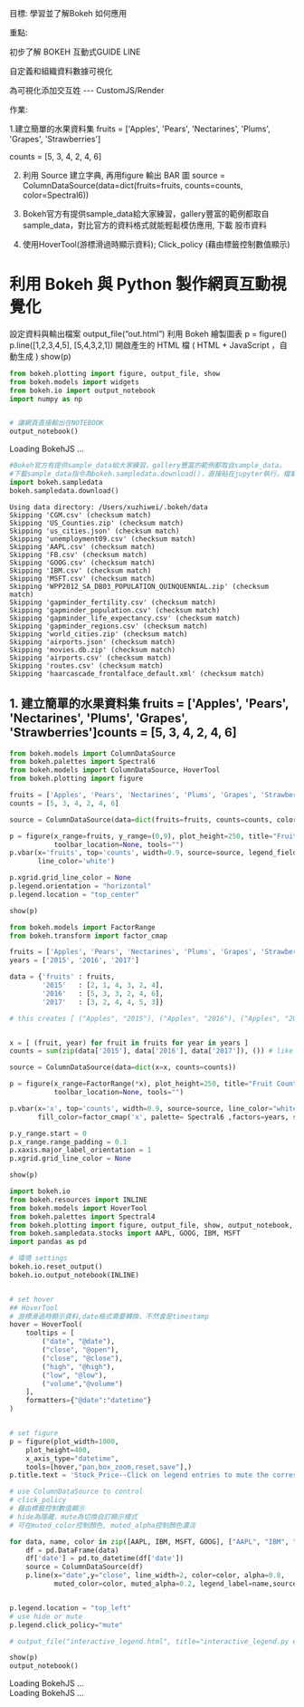 目標: 學習並了解Bokeh 如何應用

重點: 

初步了解 BOKEH 互動式GUIDE LINE
    
自定義和組織資料數據可視化

為可視化添加交互姓 --- CustomJS/Render

作業: 

1.建立簡單的水果資料集
fruits = ['Apples', 'Pears', 'Nectarines', 'Plums', 'Grapes', 'Strawberries']

counts = [5, 3, 4, 2, 4, 6]

2. 利用 Source 建立字典, 再用figure 輸出 BAR 圖
source = ColumnDataSource(data=dict(fruits=fruits, counts=counts, color=Spectral6))

3. Bokeh官方有提供sample_data給大家練習，gallery豐富的範例都取自sample_data，對比官方的資料格式就能輕鬆模仿應用, 下載 股市資料

4. 使用HoverTool(游標滑過時顯示資料); Click_policy (藉由標籤控制數值顯示)


# 利用 Bokeh 與 Python 製作網頁互動視覺化

設定資料與輸出檔案
output_file(“out.html”)
利用 Bokeh 繪製圖表
p = figure()
p.line([1,2,3,4,5], [5,4,3,2,1])
開啟產生的 HTML 檔 ( HTML + JavaScript ，自動生成 )
show(p)


```python
from bokeh.plotting import figure, output_file, show
from bokeh.models import widgets
from bokeh.io import output_notebook
import numpy as np


# 讓網頁直接輸出在NOTEBOOK
output_notebook()

```



<div class="bk-root">
    <a href="https://bokeh.org" target="_blank" class="bk-logo bk-logo-small bk-logo-notebook"></a>
    <span id="1001">Loading BokehJS ...</span>
</div>





```python
#Bokeh官方有提供sample_data給大家練習，gallery豐富的範例都取自sample_data。
#下載sample_data指令為bokeh.sampledata.download()，直接貼在jupyter執行。檔案會下載到bokeh module裡。
import bokeh.sampledata
bokeh.sampledata.download()
```

    Using data directory: /Users/xuzhiwei/.bokeh/data
    Skipping 'CGM.csv' (checksum match)
    Skipping 'US_Counties.zip' (checksum match)
    Skipping 'us_cities.json' (checksum match)
    Skipping 'unemployment09.csv' (checksum match)
    Skipping 'AAPL.csv' (checksum match)
    Skipping 'FB.csv' (checksum match)
    Skipping 'GOOG.csv' (checksum match)
    Skipping 'IBM.csv' (checksum match)
    Skipping 'MSFT.csv' (checksum match)
    Skipping 'WPP2012_SA_DB03_POPULATION_QUINQUENNIAL.zip' (checksum match)
    Skipping 'gapminder_fertility.csv' (checksum match)
    Skipping 'gapminder_population.csv' (checksum match)
    Skipping 'gapminder_life_expectancy.csv' (checksum match)
    Skipping 'gapminder_regions.csv' (checksum match)
    Skipping 'world_cities.zip' (checksum match)
    Skipping 'airports.json' (checksum match)
    Skipping 'movies.db.zip' (checksum match)
    Skipping 'airports.csv' (checksum match)
    Skipping 'routes.csv' (checksum match)
    Skipping 'haarcascade_frontalface_default.xml' (checksum match)


## 1. 建立簡單的水果資料集 fruits = ['Apples', 'Pears', 'Nectarines', 'Plums', 'Grapes', 'Strawberries']counts = [5, 3, 4, 2, 4, 6]


```python
from bokeh.models import ColumnDataSource
from bokeh.palettes import Spectral6
from bokeh.models import ColumnDataSource, HoverTool
from bokeh.plotting import figure

fruits = ['Apples', 'Pears', 'Nectarines', 'Plums', 'Grapes', 'Strawberries']
counts = [5, 3, 4, 2, 4, 6]

source = ColumnDataSource(data=dict(fruits=fruits, counts=counts, color=Spectral6))

p = figure(x_range=fruits, y_range=(0,9), plot_height=250, title="Fruit Counts",
           toolbar_location=None, tools="")
p.vbar(x='fruits', top='counts', width=0.9, source=source, legend_field="fruits",
       line_color='white')

p.xgrid.grid_line_color = None 
p.legend.orientation = "horizontal"
p.legend.location = "top_center"

show(p)
```








<div class="bk-root" id="0b8864a0-686a-4966-9b47-eab4f40e7b9c" data-root-id="1522"></div>






```python
from bokeh.models import FactorRange
from bokeh.transform import factor_cmap

fruits = ['Apples', 'Pears', 'Nectarines', 'Plums', 'Grapes', 'Strawberries']
years = ['2015', '2016', '2017']

data = {'fruits' : fruits,
        '2015'   : [2, 1, 4, 3, 2, 4],
        '2016'   : [5, 3, 3, 2, 4, 6],
        '2017'   : [3, 2, 4, 4, 5, 3]}

# this creates [ ("Apples", "2015"), ("Apples", "2016"), ("Apples", "2017"), ("Pears", "2015), ... ]


x = [ (fruit, year) for fruit in fruits for year in years ]
counts = sum(zip(data['2015'], data['2016'], data['2017']), ()) # like an hstack

source = ColumnDataSource(data=dict(x=x, counts=counts))

p = figure(x_range=FactorRange(*x), plot_height=250, title="Fruit Counts by Year",
           toolbar_location=None, tools="")

p.vbar(x='x', top='counts', width=0.9, source=source, line_color="white",  # use the palette to colormap based on the the x[1:2] values
       fill_color=factor_cmap('x', palette= Spectral6 ,factors=years, start=1, end=2))

p.y_range.start = 0
p.x_range.range_padding = 0.1
p.xaxis.major_label_orientation = 1
p.xgrid.grid_line_color = None

show(p)
```








<div class="bk-root" id="6dcc81d9-c874-4dc2-848f-62737743cc99" data-root-id="1804"></div>






```python
import bokeh.io
from bokeh.resources import INLINE
from bokeh.models import HoverTool
from bokeh.palettes import Spectral4
from bokeh.plotting import figure, output_file, show, output_notebook, ColumnDataSource
from bokeh.sampledata.stocks import AAPL, GOOG, IBM, MSFT
import pandas as pd

# 環境 settings
bokeh.io.reset_output()
bokeh.io.output_notebook(INLINE)


# set hover
## HoverTool
# 游標滑過時顯示資料,date格式需要轉換，不然會是timestamp
hover = HoverTool(
    tooltips = [
        ("date", "@date"),
        ("close", "@open"),
        ("close", "@close"),
        ("high", "@high"),
        ("low", "@low"),
        ("volume","@volume")
    ], 
    formatters={"@date":"datetime"}
)


# set figure
p = figure(plot_width=1000, 
    plot_height=400, 
    x_axis_type="datetime",
    tools=[hover,"pan,box_zoom,reset,save"],)
p.title.text = 'Stock_Price--Click on legend entries to mute the corresponding lines and show daily details in hover'

# use ColumnDataSource to control
# click_policy
# 藉由標籤控制數值顯示
# hide為隱藏，mute為切換自訂顯示模式
# 可在muted_color控制顏色, muted_alpha控制顏色濃淡

for data, name, color in zip([AAPL, IBM, MSFT, GOOG], ["AAPL", "IBM", "MSFT", "GOOG"], Spectral4):
    df = pd.DataFrame(data)
    df['date'] = pd.to_datetime(df['date'])
    source = ColumnDataSource(df)
    p.line(x="date",y="close", line_width=2, color=color, alpha=0.8,
           muted_color=color, muted_alpha=0.2, legend_label=name,source=source)


p.legend.location = "top_left"
# use hide or mute
p.legend.click_policy="mute"

# output_file("interactive_legend.html", title="interactive_legend.py example")

show(p)
output_notebook() 

```



<div class="bk-root">
    <a href="https://bokeh.org" target="_blank" class="bk-logo bk-logo-small bk-logo-notebook"></a>
    <span id="1919">Loading BokehJS ...</span>
</div>











<div class="bk-root" id="8e2c35de-c05a-4a75-8547-af86b616d461" data-root-id="1921"></div>







<div class="bk-root">
    <a href="https://bokeh.org" target="_blank" class="bk-logo bk-logo-small bk-logo-notebook"></a>
    <span id="2241">Loading BokehJS ...</span>
</div>



